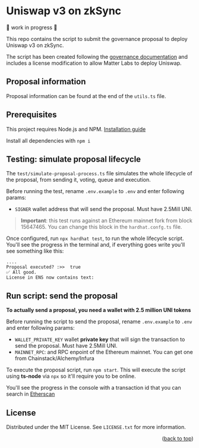 # Uniswap v3 on zkSync

🚧 work in progress 🚧

This repo contains the script to submit the governance proposal to deploy Uniswap v3 on zkSync.

The script has been created following the [governance documentation](https://docs.uniswap.org/protocol/guides/governance/liscense-modifications/) and includes a license modification to allow Matter Labs to deploy Uniswap.

## Proposal information

Proposal information can be found at the end of the `utils.ts` file.

## Prerequisites

This project requires Node.js and NPM. [Installation guide](https://nodejs.org/en/download/)

Install all dependencies with `npm i`

## Testing: simulate proposal lifecycle

The `test/simulate-proposal-process.ts` file simulates the whole lifecycle of the proposal, from sending it, voting, queue and execution.

Before running the test, rename `.env.example` to `.env` and enter following params:

- `SIGNER` wallet address that will send the proposal. Must have 2.5Mill UNI.

> **Important**: this test runs against an Ethereum mainnet fork from block 15647465. You can change this block in the `hardhat.confg.ts` file.

Once configured, run `npx hardhat test`, to run the whole lifecycle script. You'll see the progress in the terminal and, if everything goes write you'll see something like this:

```
....
Proposal executed? :>>  true
✅ All good.
License in ENS now contains text:
```

## Run script: send the proposal

**To actually send a proposal, you need a wallet with 2.5 million UNI tokens**

Before running the script to send the proposal, rename `.env.example` to `.env` and enter following params:

- `WALLET_PRIVATE_KEY` wallet **private key** that will sign the transaction to send the proposal. Must have 2.5Mill UNI.
- `MAINNET_RPC`: and RPC enpoint of the Ethereum mainnet. You can get one from Chainstack/Alchemy/Infura

To execute the proposal script, run `npm start`. This will execute the script using **ts-node** via `npx` so it'll require you to be online.

You'll see the progress in the console with a transaction id that you can search in [Etherscan](https://etherscan.io/)

<!-- LICENSE -->

## License

Distributed under the MIT License. See `LICENSE.txt` for more information.

<p align="right">(<a href="#top">back to top</a>)</p>
